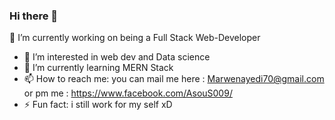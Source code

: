 ### Hi there 👋
 🔭 I’m currently working on being a Full Stack Web-Developer
- 👀 I’m interested in web dev and Data science
- 🌱 I’m currently learning MERN Stack
- 📫 How to reach me: 
  you can mail me here :  Marwenayedi70@gmail.com
  or pm me : https://www.facebook.com/AsouS009/
- ⚡ Fun fact: i still work for my self xD

<!--
**Ayedi001/Ayedi001** is a ✨ _special_ ✨ repository because its `README.md` (this file) appears on your GitHub profile.

Here are some ideas to get you started:

- 🔭 I’m currently working on being a Full Stack Web-Developer
- 👀 I’m interested in web dev and Data science
- 🌱 I’m currently learning MERN Stack
- 📫 How to reach me: 
  you can mail me here :  Marwenayedi70@gmail.com
  or pm me : https://www.facebook.com/AsouS009/
- ⚡ Fun fact: i still work for my self xD
-->

